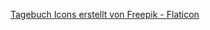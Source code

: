 <a href="https://www.flaticon.com/de/kostenlose-icons/tagebuch" title="tagebuch Icons">Tagebuch Icons erstellt von Freepik - Flaticon</a>
